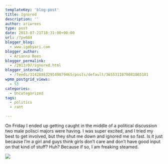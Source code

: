 ```yaml
---
templateKey: 'blog-post'
title: Ignored
description: ''
author: ariwrees
type: post
date: 2013-07-21T18:31:00+00:00
url: /?p=604
blogger_blog:
  - www.igobyari.com
blogger_author:
  - Arianna Rees
blogger_permalink:
  - /2013/07/ignored.html
blogger_internal:
  - /feeds/3142898329549879465/posts/default/3655311870081065101
wpmm_postgrid_views:
  - 53
categories:
  - Uncategorized
tags:
  - politics
  - rant

---
```

On Friday I ended up getting caught in the middle of a political discussion two male polisci majors were having. I was super excited, and I tried my best to get involved, but they shut me down and ignored me so fast. Is it just because I’m a girl and guys think girls don’t care and don’t have good input on that kind of stuff? Huh? Because if so, I am freaking steamed.

[![](https://www.igobyari.com/wp-content/uploads/2013/07/politicalbuttload.jpg)](https://www.igobyari.com/wp-content/uploads/2013/07/politicalbuttload.jpg)